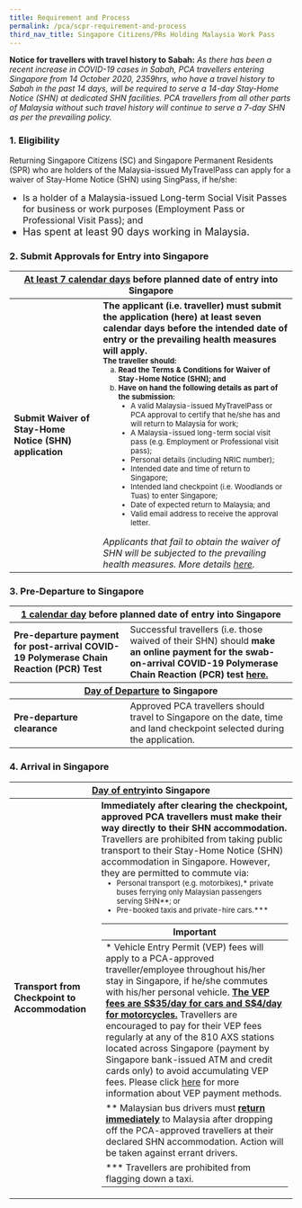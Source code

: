 ```yaml
---
title: Requirement and Process
permalink: /pca/scpr-requirement-and-process
third_nav_title: Singapore Citizens/PRs Holding Malaysia Work Pass
---
```


**Notice for travellers with travel history to Sabah:** *As there has been a recent increase in COVID-19 cases in Sabah, PCA travellers entering Singapore from 14 October 2020, 2359hrs, who have a travel history to Sabah in the past 14 days, will be required to serve a 14-day Stay-Home Notice (SHN) at dedicated SHN facilities. PCA travellers from all other parts of Malaysia without such travel history will continue to serve a 7-day SHN as per the prevailing policy.*

### 1. Eligibility 

<span class="font-size:16px;">Returning Singapore Citizens (SC) and Singapore Permanent Residents (SPR) who are holders of the Malaysia-issued MyTravelPass can apply for a waiver of Stay-Home Notice (SHN) using SingPass, if he/she:</span>
<ol style="list-style-type: disc;">
 <li style="font-size:16px;">Is a holder of a Malaysia-issued Long-term Social Visit Passes for business or work purposes (Employment Pass or Professional Visit Pass); and</li>
            <li style="font-size:18px;">Has spent at least 90 days working in Malaysia.</li>
            </ol>
 
### 2. Submit Approvals for Entry into Singapore

<table>
<thead>
  <tr>
    <th colspan="2" style="font-size:16px;"><b><u>At least 7 calendar days</u></b> before planned date of entry into Singapore</th>
    <!-- <th>Scenarios</th>
   <th>Charging Policy for C+ treatment</th> -->
  </tr>
</thead>
<tbody>
  <tr>
    <td rowspan="2" style="font-size:16px;"><b>Submit Waiver of Stay-Home Notice (SHN) application</b></td>
    <td style="font-size:16px;"><b>The applicant (i.e. traveller) must submit the application (here) at least seven calendar days before the intended date of entry or the prevailing health measures will apply.</b>
      <p style="font-size:13px; margin-top:0px; margin-bottom:0px;"><b>The traveller should:</b></p> 
  <ol style="margin-top:0px; list-style-type:lower-alpha;">
       <li style="font-size:13px; margin-top:0px; margin-bottom:0px;  "><b>Read the Terms & Conditions for Waiver of Stay-Home Notice (SHN); and</b></li>
      <li style="font-size:13px; margin-top:0px; margin-bottom:0px;"><b>Have on hand the following details as part of the submission:</b>
        <ol style="margin-top:0px; list-style-type: disc;">
         <li style="font-size:13px; margin-top:0px; margin-bottom:0px;"> A valid Malaysia-issued MyTravelPass or PCA approval to certify that he/she has and will return to Malaysia for work;</li>
          <li style="font-size:13px; margin-top:0px; margin-bottom:0px;"> A Malaysia-issued long-term social visit pass (e.g. Employment or Professional visit pass);</li>
          <li style="font-size:13px; margin-top:0px; margin-bottom:0px;"> Personal details (including NRIC number);</li>
          <li style="font-size:13px; margin-top:0px; margin-bottom:0px;">Intended date and time of return to Singapore;</li>
          <li style="font-size:13px; margin-top:0px; margin-bottom:0px;"> Intended land checkpoint (i.e. Woodlands or Tuas) to enter Singapore;</li>
          <li style="font-size:13px; margin-top:0px; margin-bottom:0px;"> Date of expected return to Malaysia; and</li>
          <li style="font-size:13px; margin-top:0px; margin-bottom:0px;"> Valid email address to receive the approval letter.</li>
         </ol>   
       </li>
          </ol>   
     <p style="font-size:16px; margin-top:0px; margin-bottom:0px;"><i>Applicants that fail to obtain the waiver of SHN will be subjected to the prevailing health measures. More details <a href="">here</a>.</i> </p> 
    </td>
  </tr>
  </tbody>
  </table>
  
### 3. Pre-Departure to Singapore

<table>
<thead>
  <tr>
    <th colspan="2" style="font-size:16px;"><b><u>1 calendar day</u></b> before planned date of entry into Singapore</th>
  </tr>
  </thead>
<tbody>
   <tr>
    <td style="font-size:16px;"><b>Pre-departure payment for post-arrival COVID-19 Polymerase Chain Reaction (PCR) Test</b></td>
    <td style="font-size:16px;">Successful travellers (i.e. those waived of their SHN) should <b>make an online payment for the swab-on-arrival COVID-19 Polymerase Chain Reaction (PCR) test <a href="">here.</a></b>
    </td>
  </tr>
 <thead>
  <tr>
    <th colspan="2" style="font-size:16px;"><b><u>Day of Departure</u></b> to Singapore</th>
  </tr>
  </thead>
<tbody>
   <tr>
    <td style="font-size:16px;"><b>Pre-departure clearance</b></td>
    <td style="font-size:16px;">Approved PCA travellers should travel to Singapore on the date, time and land checkpoint selected during the application.</a>
    </td>
  </tr>
   </tbody>
  </table>
  
  ### 4. Arrival in Singapore

<table>
<thead>
  <tr>
    <th colspan="2" style="font-size:16px;"><b><u>Day of entry</u></b>into Singapore</th>
  </tr>
  </thead>
<tbody>
   <tr>
    <td style="font-size:16px;"><b>Transport from Checkpoint to Accommodation</b></td>
    <td style="font-size:16px;"><b>Immediately after clearing the checkpoint, approved PCA travellers must make their way directly to their SHN accommodation.</b>
     <p style="font-size:16px; margin-top:0px; margin-bottom:0px;">Travellers are prohibited from taking public transport to their Stay-Home Notice (SHN) accommodation in Singapore. However, they are permitted to commute via:</p>
        <ol style="margin-top:0px; list-style-type: disc;">
         <li style="font-size:13px; margin-top:0px; margin-bottom:0px;">Personal transport (e.g. motorbikes),* private buses ferrying only Malaysian passengers serving SHN**; or</li>
          <li style="font-size:13px; margin-top:0px; margin-bottom:0px;"> Pre-booked taxis and private-hire cars.***</li>
         </ol> 
     <table>
      <thead>
  <tr>
    <th style="font-size:16px;">Important</th>
  </tr>
  </thead>
      <tbody>
       <tr>
    <td style="font-size:16px;">* Vehicle Entry Permit (VEP) fees will apply to a PCA-approved traveller/employee throughout his/her stay in Singapore, if he/she commutes with his/her personal vehicle. <b><u>The VEP fees are S$35/day for cars and S$4/day for motorcycles.</u></b> Travellers are encouraged to pay for their VEP fees regularly at any of the 810 AXS stations located across Singapore (payment by Singapore bank-issued ATM and credit cards only) to avoid accumulating VEP fees. Please click <a href="https://www.onemotoring.com.sg/content/onemotoring/home/driving/entering_and_exiting_singapore/cars-and-motorcycles-registered-in-malaysia.html">here</a> for more information about VEP payment methods.</td>
       </tr>
       <tr>
        <td style="font-size:16px;">** Malaysian bus drivers must <b><u>return immediately</u></b> to Malaysia after dropping off the PCA-approved travellers at their declared SHN accommodation. Action will be taken against errant drivers.</td>
       </tr>
       <tr>
           <td style="font-size:16px;">*** Travellers are prohibited from flagging down a taxi.</td>
       </tr>
       </tbody>
     </table>
         </td>
 </tr>
  </tbody>
 </table>
